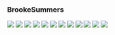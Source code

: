 ### BrookeSummers
![](http://x.imagefapusercontent.com/u/Evazion/7394708/1967950212/002.jpg)
![](http://x.imagefapusercontent.com/u/Evazion/7394708/1600890337/024.jpg)
![](http://x.imagefapusercontent.com/u/Evazion/7394708/411250406/046.jpg)
![](http://x.imagefapusercontent.com/u/Evazion/7394708/216742251/053.jpg)
![](http://x.imagefapusercontent.com/u/Evazion/7394708/519761181/054.jpg)
![](http://x.imagefapusercontent.com/u/Evazion/7394708/1500046822/055.jpg)
![](http://x.imagefapusercontent.com/u/Evazion/7394708/120252650/061.jpg)
![](http://x.imagefapusercontent.com/u/Evazion/7394708/1832091976/063.jpg)
![](http://x.imagefapusercontent.com/u/Evazion/7394708/82287680/066.jpg)
![](http://x.imagefapusercontent.com/u/Evazion/7394708/764974414/067.jpg)
![](http://x.imagefapusercontent.com/u/Evazion/7394708/1101665720/068.jpg)
![](http://x.imagefapusercontent.com/u/Evazion/7394708/1117863987/069.jpg)

